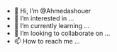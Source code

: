 - 👋 Hi, I’m @Ahmedashouer
- 👀 I’m interested in ...
- 🌱 I’m currently learning ...
- 💞️ I’m looking to collaborate on ...
- 📫 How to reach me ...

<!---
Ahmedashouer/Ahmedashouer is a ✨ special ✨ repository because its `README.md` (this file) appears on your GitHub profile.
You can click the Preview link to take a look at your changes.
--->
